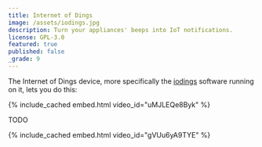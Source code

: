 ```yaml
---
title: Internet of Dings
image: /assets/iodings.jpg
description: Turn your appliances' beeps into IoT notifications.
license: GPL-3.0
featured: true
published: false
_grade: 9
---
```


The Internet of Dings device, more specifically the [iodings](https://github.com/milkey-mouse/iodings) software running on it, lets you do this:

{% include_cached embed.html video_id="uMJLEQe8Byk" %}

TODO

{% include_cached embed.html video_id="gVUu6yA9TYE" %}
